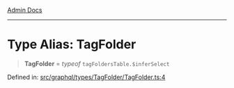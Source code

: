 [Admin Docs](/)

***

# Type Alias: TagFolder

> **TagFolder** = *typeof* `tagFoldersTable.$inferSelect`

Defined in: [src/graphql/types/TagFolder/TagFolder.ts:4](https://github.com/PalisadoesFoundation/talawa-api/blob/b92360e799fdc7cf89a1346eb8395735c501ee9c/src/graphql/types/TagFolder/TagFolder.ts#L4)
